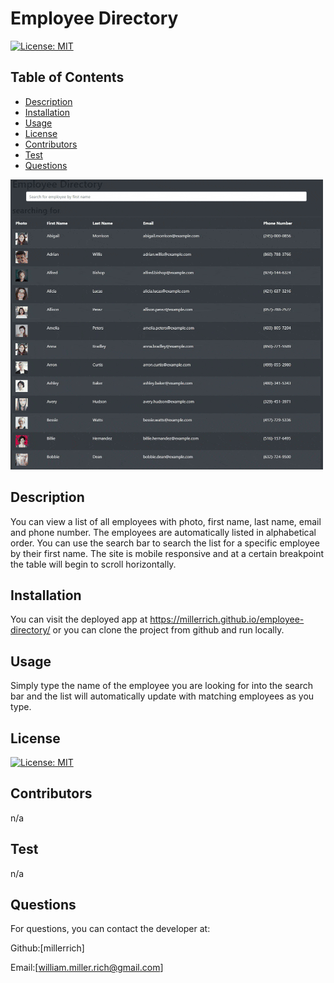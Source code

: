 # Employee Directory

[![License: MIT](https://img.shields.io/badge/License-MIT-yellow.svg)](https://opensource.org/licenses/MIT)


## Table of Contents
* [Description](#description)
* [Installation](#installation)
* [Usage](#usage)
* [License](#license)
* [Contributors](#contributors)
* [Test](#test)
* [Questions](#questions)

![](gif/employee-directory-gif.gif)

## Description
You can view a list of all employees with photo, first name, last name, email and phone number. The employees are automatically listed in alphabetical order. You can use the search bar to search the list for a specific employee by their first name. The site is mobile responsive and at a certain breakpoint the table will begin to scroll horizontally.

## Installation 
You can visit the deployed app at https://millerrich.github.io/employee-directory/ or you can clone the project from github and run locally.

## Usage 
Simply type the name of the employee you are looking for into the search bar and the list will automatically update with matching employees as you type.

## License
[![License: MIT](https://img.shields.io/badge/License-MIT-yellow.svg)](https://opensource.org/licenses/MIT)

## Contributors
n/a

## Test
n/a

## Questions
For questions, you can contact the developer at:

Github:[millerrich]

Email:[william.miller.rich@gmail.com]